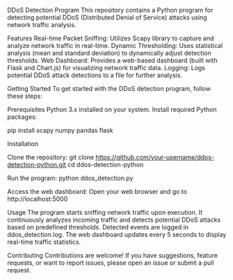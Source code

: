 DDoS Detection Program
This repository contains a Python program for detecting potential DDoS (Distributed Denial of Service) attacks using network traffic analysis.

Features
Real-time Packet Sniffing: Utilizes Scapy library to capture and analyze network traffic in real-time.
Dynamic Thresholding: Uses statistical analysis (mean and standard deviation) to dynamically adjust detection thresholds.
Web Dashboard: Provides a web-based dashboard (built with Flask and Chart.js) for visualizing network traffic data.
Logging: Logs potential DDoS attack detections to a file for further analysis.

Getting Started
To get started with the DDoS detection program, follow these steps:

Prerequisites
Python 3.x installed on your system.
Install required Python packages:

pip install scapy numpy pandas flask

Installation

Clone the repository:
git clone https://github.com/your-username/ddos-detection-python.git
cd ddos-detection-python

Run the program:
python ddos_detection.py


Access the web dashboard:
Open your web browser and go to http://localhost:5000

Usage
The program starts sniffing network traffic upon execution.
It continuously analyzes incoming traffic and detects potential DDoS attacks based on predefined thresholds.
Detected events are logged in ddos_detection.log.
The web dashboard updates every 5 seconds to display real-time traffic statistics.


Contributing
Contributions are welcome! If you have suggestions, feature requests, or want to report issues, please open an issue or submit a pull request.
